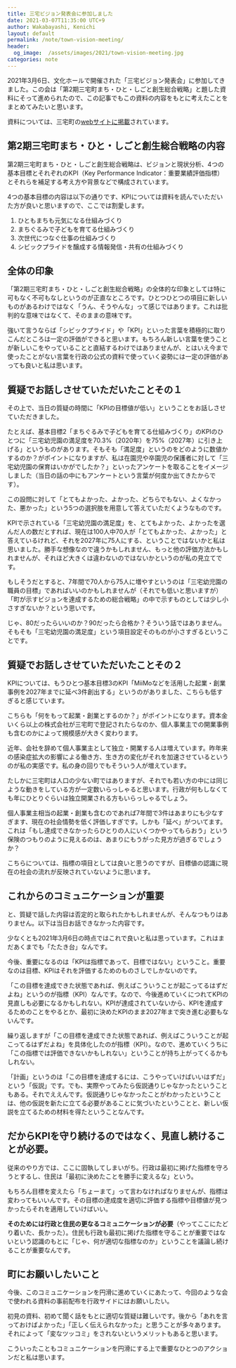 ```yaml
---
title: 三宅ビジョン発表会に参加しました
date: 2021-03-07T11:35:00 UTC+9
author: Wakabayashi, Kenichi
layout: default
permalink: /note/town-vision-meeting/
header:
  og_image:  /assets/images/2021/town-vision-meeting.jpg
categories: note
---
```

2021年3月6日、文化ホールで開催された「三宅ビジョン発表会」に参加してきました。この会は「第2期三宅町まち・ひと・しごと創生総合戦略」と題した資料にそって進められたので、この記事でもこの資料の内容をもとに考えたことをまとめてみたいと思います。

資料については、三宅町の[webサイトに掲載](https://www.town.miyake.lg.jp/chosei/sesaku/post_40.html)されています。

## 第2期三宅町まち・ひと・しごと創生総合戦略の内容
第2期三宅町まち・ひと・しごと創生総合戦略は、ビジョンと現状分析、4つの基本目標とそれぞれのKPI（Key Performance Indicator：重要業績評価指標）とそれらを補足する考え方や背景などで構成されています。

4つの基本目標の内容は以下の通りです、KPIについては資料を読んでいただいた方が良いと思いますので、ここでは割愛します。

1. ひともまちも元気になる仕組みづくり
2. まちぐるみで子どもを育てる仕組みづくり
3. 次世代につなぐ仕事の仕組みづくり
4. シビックプライドを醸成する情報発信・共有の仕組みづくり

## 全体の印象

「第2期三宅町まち・ひと・しごと創生総合戦略」の全体的な印象としては特に可もなく不可もなしというのが正直なところです。ひとつひとつの項目に新しいものがあるわけではなく「うん、そうやんな」って感じではあります。これは批判的な意味ではなくて、そのままの意味です。

強いて言うならば「シビックプライド」や「KPI」といった言葉を積極的に取りこんだところは一定の評価ができると思います。もちろん新しい言葉を使うことが新しいこをやっていることと直結するわけではありませんが、とはいえ今まで使ったことがない言葉を行政の公式の資料で使っていく姿勢には一定の評価があっても良いと私は思います。

## 質疑でお話しさせていただいたことその１

その上で、当日の質疑の時間に「KPIの目標値が低い」ということをお話しさせていただきました。

たとえば、基本目標2「まちぐるみで子どもを育てる仕組みづくり」のKPIのひとつに「三宅幼児園の満足度を70.3%（2020年）を75%（2027年）に引き上げる」というものがあります。そもそも「満足度」というのをどのように数値かするのか？がポイントになりますが、私は在園児や卒園児の保護者に対して「三宅幼児園の保育はいかがでしたか？」といったアンケートを取ることをイメージしました（当日の話の中にもアンケートという言葉が何度か出てきたからです）。

この設問に対して「とてもよかった、よかった、どちらでもない、よくなかった、悪かった」という5つの選択肢を用意して答えていただくようなものです。

KPIで示されている「三宅幼児園の満足度」を、とてもよかった、よかったを選んだ人の数だとすれば、現在は100人中70人が「とてもよかった、よかった」と答えているけれど、それを2027年に75人にする、ということではないかと私は思いました。勝手な想像なので違うかもしれません、もっと他の評価方法かもしれませんが、それほど大きくは違わないのではないかというのが私の見立てです。


もしそうだとすると、7年間で70人から75人に増やすというのは「三宅幼児園の職員の目標」であればいいのかもしれませんが（それでも低いと思いますが）「町が示すビジョンを達成するための総合戦略」の中で示すものとしては少し小さすぎないか？という思いです。

じゃ、80だったらいいのか？90だったら合格か？そういう話ではありません。そもそも「三宅幼児園の満足度」という項目設定そのものが小さすぎるということです。

## 質疑でお話しさせていただいたことその２

KPIについては、もうひとつ基本目標3のKPI「MiiMoなどを活用した起業・創業事例を2027年までに延べ3件創出する」というのがありました、こちらも低すぎると感じています。

こちらも「何をもって起業・創業とするのか？」がポイントになります。資本金いくら以上の株式会社が三宅町で登記されたらなのか、個人事業主での開業事例も含むのかによって規模感が大きく変わります。

近年、会社を辞めて個人事業主として独立・開業する人は増えています。昨年来の感染症拡大の影響による働き方、生き方の変化がそれを加速させているというのが私の実感です。私の身の回りでもそういう人が増えています。

たしかに三宅町は人口の少ない町ではありますが、それでも若い方の中には同じような動きをしている方が一定数いらっしゃると思います。行政が何もしなくても年にひとりぐらいは独立開業される方もいらっしゃるでしょう。

個人事業主相当の起業・創業も含むのであれば7年間で3件はあまりにも少なすぎます、現在の社会情勢を低く評価しすぎです。しかも「延べ」がついてます。これは「もし達成できなかったらひとりの人にいくつかやってもらおう」という保険のつもりのように見えるのは、あまりにもうがった見方が過ぎるでしょうか？

こちらについては、指標の項目としては良いと思うのですが、目標値の認識に現在の社会の流れが反映されていないように思います。

## これからのコミュニケーションが重要
と、質疑で話した内容は否定的と取られたかもしれませんが、そんなつもりはありません。以下は当日お話できなかった内容です。

少なくとも2021年3月6日の時点ではこれで良いと私は思っています。これはまだあくまでも「たたき台」なんです。

今後、重要になるのは「KPIは指標であって、目標ではない」ということ。重要なのは目標、KPIはそれを評価するためのものさしでしかないのです。

「この目標を達成できた状態であれば、例えばこういうことが起こってるはずだよね」というのが指標（KPI）なんです。なので、今後進めていくにつれてKPIの見直しも必要になるかもしれない。KPIが達成されていないから、KPIを達成するためのことをやるとか、最初に決めたKPIのまま2027年まで突き進む必要もないんです。

繰り返しますが「この目標を達成できた状態であれば、例えばこういうことが起こってるはずだよね」を具体化したのが指標（KPI）。なので、進めていくうちに「この指標では評価できないかもしれない」ということが持ち上がってくるかもしれない。

「計画」というのは「この目標を達成するには、こうやっていけばいいはずだ」という「仮説」です。でも、実際やってみたら仮説通りじゃなかったということもある。それでええんです。仮説通りじゃなかったことがわかったということは、他の仮説を新たに立てる必要があることに気づいたということと、新しい仮説を立てるための材料を得たということなんです。

## だからKPIを守り続けるのではなく、見直し続けることが必要。
従来のやり方では、ここに固執してしまいがち。行政は最初に掲げた指標を守ろうとするし、住民は「最初に決めたことを勝手に変えるな」という。

もちろん目標を変えたら「ちょーまて」って言わなければなりませんが、指標は変わってもいいんです。その目標の達成度を適切に評価する指標や目標値が見つかったらそれを適用していけばいい。

**そのためには行政と住民の更なるコミュニケーションが必要**（やってここにたどり着いた、長かった）。住民も行政も最初に掲げた指標を守ることが重要ではないという認識のもとに「じゃ、何が適切な指標なのか」ということを議論し続けることが重要なんです。

## 町にお願いしたいこと

今後、このコミュニケーションを円滑に進めていくにあたって、今回のような会で使われる資料の事前配布を行政サイドにはお願いしたい。

初見の資料、初めて聞く話をもとに適切な質疑は難しいです。後から「あれを言っておけばよかった」「正しく伝えられなかった」と思うことが多々あります。それによって「変なツッコミ」をされないというメリットもあると思います。

こういったこともコミュニケーションを円滑にする上で重要なひとつのアクションだと私は思います。